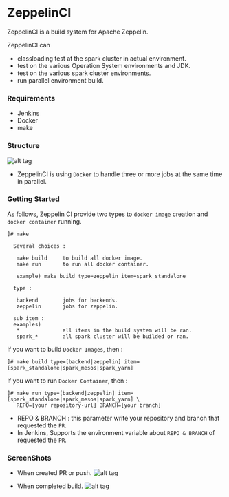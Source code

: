# ZeppelinCI

ZeppelinCI is a build system for Apache Zeppelin.

ZeppelinCI can 
* classloading test at the spark cluster in actual environment.
* test on the various Operation System environments and JDK.
* test on the various spark cluster environments.
* run parallel environment build.


### Requirements
* Jenkins
* Docker
* make


### Structure
![alt tag](https://cloud.githubusercontent.com/assets/3348133/11333590/2b1d8506-9212-11e5-84a7-7e2a052d0bd3.png)
* ZeppelinCI is using `Docker` to handle three or more jobs at the same time in parallel.


### Getting Started
As follows, Zeppelin CI provide two types to `docker image` creation and `docker container` running.
```
]# make

  Several choices : 

   make build     to build all docker image.
   make run       to run all docker container.

   example) make build type=zeppelin item=spark_standalone 

  type : 

   backend        jobs for backends.
   zeppelin       jobs for zeppelin.

  sub item : 
  examples) 
   *              all items in the build system will be ran.
   spark_*        all spark cluster will be builded or ran.
```

If you want to build `Docker Images`, then :
```
]# make build type=[backend|zeppelin] item=[spark_standalone|spark_mesos|spark_yarn]
```

If you want to run `Docker Container`, then :
```
]# make run type=[backend|zeppelin] item=[spark_standalone|spark_mesos|spark_yarn] \
   REPO=[your repository-url] BRANCH=[your branch]
```
* REPO & BRANCH : this parameter write your repository and branch that requested the `PR`.
* In Jenkins, Supports the environment variable about `REPO & BRANCH` of requested the `PR`.


### ScreenShots
* When created PR or push.
![alt tag](https://cloud.githubusercontent.com/assets/8110426/11338319/bc717494-9236-11e5-876d-b219248c1f1f.png)

* When completed build.
![alt tag](https://cloud.githubusercontent.com/assets/8110426/11338683/dccfcefa-9238-11e5-9477-387fbcf0e184.png)
